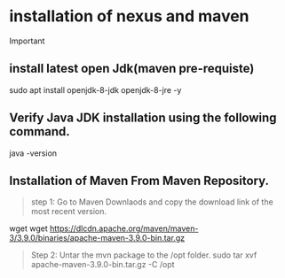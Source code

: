 # installation of nexus and maven
>[!IMPORTANT]
>## install latest open Jdk(maven pre-requiste)

sudo apt install openjdk-8-jdk openjdk-8-jre -y

## Verify Java JDK installation using the following command.

java -version

## Installation of  Maven  From Maven Repository.

 > step 1: Go to Maven Downlaods and copy the download link of the most recent version.

wget wget https://dlcdn.apache.org/maven/maven-3/3.9.0/binaries/apache-maven-3.9.0-bin.tar.gz

 > Step 2: Untar the mvn package to the /opt folder.
sudo tar xvf apache-maven-3.9.0-bin.tar.gz -C /opt


